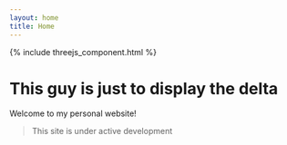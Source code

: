 ```yaml
---
layout: home
title: Home
---
```

{% include threejs_component.html %}
# This guy is just to display the delta
Welcome to my personal website!
> This site is under active development